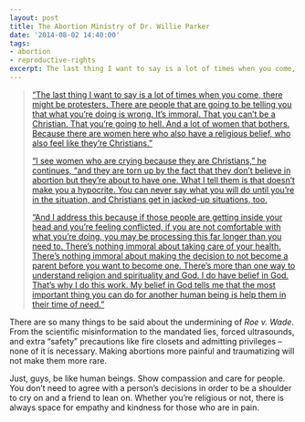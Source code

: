 ```yaml
---
layout: post
title: The Abortion Ministry of Dr. Willie Parker
date: '2014-08-02 14:40:00'
tags:
- abortion
- reproductive-rights
excerpt: The last thing I want to say is a lot of times when you come, there might be protesters. There are people that are going to be telling you that what you’re doing is wrong. It’s immoral. That you can’t be a Christian. That you’re going to hell. And a lot of women that bothers. Because there are women here who also have a religious belief, who also feel like they’re Christians.
---
```



> [“The last thing I want to say is a lot of times when you come, there might be protesters. There are people that are going to be telling you that what you’re doing is wrong. It’s immoral. That you can’t be a Christian. That you’re going to hell. And a lot of women that bothers. Because there are women here who also have a religious belief, who also feel like they’re Christians.”](http://www.esquire.com/features/abortion-ministry-of-dr-willie-parker-0914)
> 
> [“I see women who are crying because they are Christians,” he continues, “and they are torn up by the fact that they don’t believe in abortion but they’re about to have one. What I tell them is that doesn’t make you a hypocrite. You can never say what you will do until you’re in the situation, and Christians get in jacked-up situations, too.](http://www.esquire.com/features/abortion-ministry-of-dr-willie-parker-0914)
> 
> [“And I address this because if those people are getting inside your head and you’re feeling conflicted, if you are not comfortable with what you’re doing, you may be processing this far longer than you need to. There’s nothing immoral about taking care of your health. There’s nothing immoral about making the decision to not become a parent before you want to become one. There’s more than one way to understand religion and spirituality and God. I do have belief in God. That’s why I do this work. My belief in God tells me that the most important thing you can do for another human being is help them in their time of need.”](http://www.esquire.com/features/abortion-ministry-of-dr-willie-parker-0914)

There are so many things to be said about the undermining of *Roe v. Wade*. From the scientific misinformation to the mandated lies, forced ultrasounds, and extra “safety” precautions like fire closets and admitting privileges – none of it is necessary. Making abortions more painful and traumatizing will not make them more rare.

Just, guys, be like human beings. Show compassion and care for people. You don’t need to agree with a person’s decisions in order to be a shoulder to cry on and a friend to lean on. Whether you’re religious or not, there is always space for empathy and kindness for those who are in pain.


